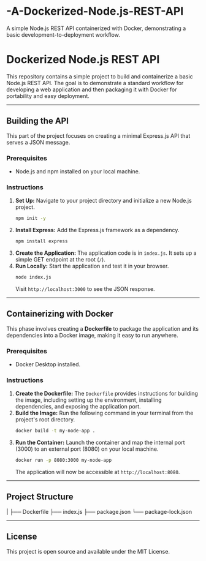 # -A-Dockerized-Node.js-REST-API
A simple Node.js REST API containerized with Docker, demonstrating a basic development-to-deployment workflow.
# Dockerized Node.js REST API

This repository contains a simple project to build and containerize a basic Node.js REST API. The goal is to demonstrate a standard workflow for developing a web application and then packaging it with Docker for portability and easy deployment.

---

## Building the API

This part of the project focuses on creating a minimal Express.js API that serves a JSON message.

### Prerequisites

* Node.js and npm installed on your local machine.

### Instructions

1.  **Set Up:** Navigate to your project directory and initialize a new Node.js project.
    ```bash
    npm init -y
    ```
2.  **Install Express:** Add the Express.js framework as a dependency.
    ```bash
    npm install express
    ```
3.  **Create the Application:** The application code is in `index.js`. It sets up a simple GET endpoint at the root (`/`).
4.  **Run Locally:** Start the application and test it in your browser.
    ```bash
    node index.js
    ```
    Visit `http://localhost:3000` to see the JSON response.

---

## Containerizing with Docker

This phase involves creating a **Dockerfile** to package the application and its dependencies into a Docker image, making it easy to run anywhere.

### Prerequisites

* Docker Desktop installed.

### Instructions

1.  **Create the Dockerfile:** The `Dockerfile` provides instructions for building the image, including setting up the environment, installing dependencies, and exposing the application port.
2.  **Build the Image:** Run the following command in your terminal from the project's root directory.
    ```bash
    docker build -t my-node-app .
    ```
3.  **Run the Container:** Launch the container and map the internal port (3000) to an external port (8080) on your local machine.
    ```bash
    docker run -p 8080:3000 my-node-app
    ```
    The application will now be accessible at `http://localhost:8080`.

---

## Project Structure
|
├── Dockerfile
├── index.js
├── package.json
└── package-lock.json

---

## License

This project is open source and available under the MIT License.






